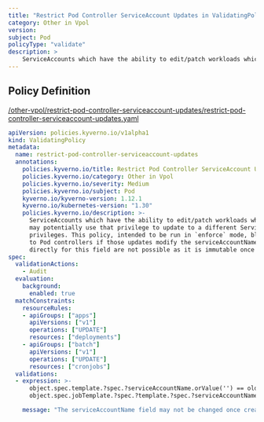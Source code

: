 ```yaml
---
title: "Restrict Pod Controller ServiceAccount Updates in ValidatingPolicy"
category: Other in Vpol
version: 
subject: Pod
policyType: "validate"
description: >
    ServiceAccounts which have the ability to edit/patch workloads which they created may potentially use that privilege to update to a different ServiceAccount with higher privileges. This policy, intended to be run in `enforce` mode, blocks updates to Pod controllers if those updates modify the serviceAccountName field. Updates to Pods directly for this field are not possible as it is immutable once set.
---
```


## Policy Definition
<a href="https://github.com/kyverno/policies/raw/main//other-vpol/restrict-pod-controller-serviceaccount-updates/restrict-pod-controller-serviceaccount-updates.yaml" target="-blank">/other-vpol/restrict-pod-controller-serviceaccount-updates/restrict-pod-controller-serviceaccount-updates.yaml</a>

```yaml
apiVersion: policies.kyverno.io/v1alpha1
kind: ValidatingPolicy
metadata:
  name: restrict-pod-controller-serviceaccount-updates
  annotations:
    policies.kyverno.io/title: Restrict Pod Controller ServiceAccount Updates in ValidatingPolicy
    policies.kyverno.io/category: Other in Vpol 
    policies.kyverno.io/severity: Medium
    policies.kyverno.io/subject: Pod
    kyverno.io/kyverno-version: 1.12.1
    kyverno.io/kubernetes-version: "1.30"
    policies.kyverno.io/description: >-
      ServiceAccounts which have the ability to edit/patch workloads which they created
      may potentially use that privilege to update to a different ServiceAccount with higher
      privileges. This policy, intended to be run in `enforce` mode, blocks updates
      to Pod controllers if those updates modify the serviceAccountName field. Updates to Pods
      directly for this field are not possible as it is immutable once set.
spec:
  validationActions: 
    - Audit
  evaluation:
    background:
      enabled: true  
  matchConstraints:
    resourceRules:
    - apiGroups: ["apps"]
      apiVersions: ["v1"]
      operations: ["UPDATE"]
      resources: ["deployments"]
    - apiGroups: ["batch"]
      apiVersions: ["v1"]
      operations: ["UPDATE"]
      resources: ["cronjobs"]
  validations:
  - expression: >-
      object.spec.template.?spec.?serviceAccountName.orValue('') == oldObject.spec.template.?spec.?serviceAccountName.orValue('') ||
      object.spec.jobTemplate.?spec.?template.?spec.?serviceAccountName.orValue('') == oldObject.spec.jobTemplate.?spec.?template.?spec.?serviceAccountName.orValue('')

    message: "The serviceAccountName field may not be changed once created."
```
